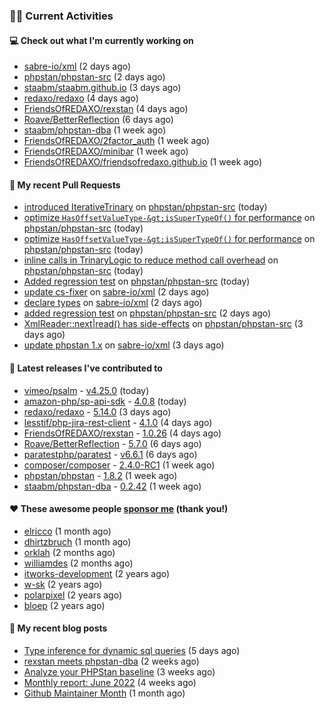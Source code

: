 ### 👨‍💻 Current Activities


#### 💻 Check out what I'm currently working on

- [sabre-io/xml](https://github.com/sabre-io/xml) (2 days ago)
- [phpstan/phpstan-src](https://github.com/phpstan/phpstan-src) (2 days ago)
- [staabm/staabm.github.io](https://github.com/staabm/staabm.github.io) (3 days ago)
- [redaxo/redaxo](https://github.com/redaxo/redaxo) (4 days ago)
- [FriendsOfREDAXO/rexstan](https://github.com/FriendsOfREDAXO/rexstan) (4 days ago)
- [Roave/BetterReflection](https://github.com/Roave/BetterReflection) (6 days ago)
- [staabm/phpstan-dba](https://github.com/staabm/phpstan-dba) (1 week ago)
- [FriendsOfREDAXO/2factor_auth](https://github.com/FriendsOfREDAXO/2factor_auth) (1 week ago)
- [FriendsOfREDAXO/minibar](https://github.com/FriendsOfREDAXO/minibar) (1 week ago)
- [FriendsOfREDAXO/friendsofredaxo.github.io](https://github.com/FriendsOfREDAXO/friendsofredaxo.github.io) (1 week ago)


#### 🔨 My recent Pull Requests

- [introduced IterativeTrinary](https://github.com/phpstan/phpstan-src/pull/1566) on [phpstan/phpstan-src](https://github.com/phpstan/phpstan-src) (today)
- [optimize `HasOffsetValueType-&gt;isSuperTypeOf()` for performance](https://github.com/phpstan/phpstan-src/pull/1565) on [phpstan/phpstan-src](https://github.com/phpstan/phpstan-src) (today)
- [optimize `HasOffsetValueType-&gt;isSuperTypeOf()` for performance](https://github.com/phpstan/phpstan-src/pull/1564) on [phpstan/phpstan-src](https://github.com/phpstan/phpstan-src) (today)
- [inline calls in TrinaryLogic to reduce method call overhead](https://github.com/phpstan/phpstan-src/pull/1563) on [phpstan/phpstan-src](https://github.com/phpstan/phpstan-src) (today)
- [Added regression test](https://github.com/phpstan/phpstan-src/pull/1562) on [phpstan/phpstan-src](https://github.com/phpstan/phpstan-src) (today)
- [update cs-fixer](https://github.com/sabre-io/xml/pull/218) on [sabre-io/xml](https://github.com/sabre-io/xml) (2 days ago)
- [declare types](https://github.com/sabre-io/xml/pull/217) on [sabre-io/xml](https://github.com/sabre-io/xml) (2 days ago)
- [added regression test](https://github.com/phpstan/phpstan-src/pull/1555) on [phpstan/phpstan-src](https://github.com/phpstan/phpstan-src) (2 days ago)
- [XmlReader::next|read() has side-effects](https://github.com/phpstan/phpstan-src/pull/1551) on [phpstan/phpstan-src](https://github.com/phpstan/phpstan-src) (3 days ago)
- [update phpstan 1.x](https://github.com/sabre-io/xml/pull/214) on [sabre-io/xml](https://github.com/sabre-io/xml) (3 days ago)


#### 🔭 Latest releases I've contributed to

- [vimeo/psalm](https://github.com/vimeo/psalm) - [v4.25.0](https://github.com/vimeo/psalm/releases/tag/v4.25.0) (today)
- [amazon-php/sp-api-sdk](https://github.com/amazon-php/sp-api-sdk) - [4.0.8](https://github.com/amazon-php/sp-api-sdk/releases/tag/4.0.8) (today)
- [redaxo/redaxo](https://github.com/redaxo/redaxo) - [5.14.0](https://github.com/redaxo/redaxo/releases/tag/5.14.0) (3 days ago)
- [lesstif/php-jira-rest-client](https://github.com/lesstif/php-jira-rest-client) - [4.1.0](https://github.com/lesstif/php-jira-rest-client/releases/tag/4.1.0) (4 days ago)
- [FriendsOfREDAXO/rexstan](https://github.com/FriendsOfREDAXO/rexstan) - [1.0.26](https://github.com/FriendsOfREDAXO/rexstan/releases/tag/1.0.26) (4 days ago)
- [Roave/BetterReflection](https://github.com/Roave/BetterReflection) - [5.7.0](https://github.com/Roave/BetterReflection/releases/tag/5.7.0) (6 days ago)
- [paratestphp/paratest](https://github.com/paratestphp/paratest) - [v6.6.1](https://github.com/paratestphp/paratest/releases/tag/v6.6.1) (6 days ago)
- [composer/composer](https://github.com/composer/composer) - [2.4.0-RC1](https://github.com/composer/composer/releases/tag/2.4.0-RC1) (1 week ago)
- [phpstan/phpstan](https://github.com/phpstan/phpstan) - [1.8.2](https://github.com/phpstan/phpstan/releases/tag/1.8.2) (1 week ago)
- [staabm/phpstan-dba](https://github.com/staabm/phpstan-dba) - [0.2.42](https://github.com/staabm/phpstan-dba/releases/tag/0.2.42) (1 week ago)


#### ❤️ These awesome people [sponsor me](https://github.com/sponsors/staabm) (thank you!)

- [elricco](https://github.com/elricco) (1 month ago)
- [dhirtzbruch](https://github.com/dhirtzbruch) (1 month ago)
- [orklah](https://github.com/orklah) (2 months ago)
- [williamdes](https://github.com/williamdes) (2 months ago)
- [itworks-development](https://github.com/itworks-development) (2 years ago)
- [w-sk](https://github.com/w-sk) (2 years ago)
- [polarpixel](https://github.com/polarpixel) (2 years ago)
- [bloep](https://github.com/bloep) (2 years ago)

#### 📜 My recent blog posts

- [Type inference for dynamic sql queries](https://staabm.github.io/2022/07/23/phpstan-dba-inference-placeholder.html) (5 days ago)
- [rexstan meets phpstan-dba](https://staabm.github.io/2022/07/12/rexstan-meets-phpstan-dba.html) (2 weeks ago)
- [Analyze your PHPStan baseline](https://staabm.github.io/2022/07/04/phpstan-baseline-analysis.html) (3 weeks ago)
- [Monthly report: June 2022](https://staabm.github.io/2022/06/30/monthly-report-june.html) (4 weeks ago)
- [Github Maintainer Month](https://staabm.github.io/2022/06/24/github-maintainer-month.html) (1 month ago)

